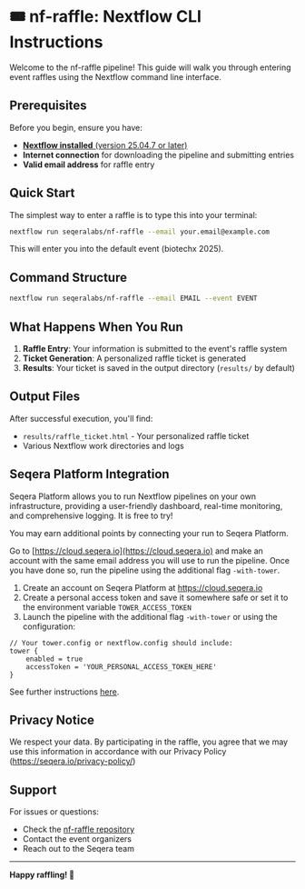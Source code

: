 # 🎟️ nf-raffle: Nextflow CLI Instructions

Welcome to the nf-raffle pipeline! This guide will walk you through entering event raffles using the Nextflow command line interface.

## Prerequisites

Before you begin, ensure you have:

- [**Nextflow installed** (version 25.04.7 or later)](https://www.nextflow.io/docs/latest/install.html#installation)
- **Internet connection** for downloading the pipeline and submitting entries
- **Valid email address** for raffle entry

## Quick Start

The simplest way to enter a raffle is to type this into your terminal:

```bash
nextflow run seqeralabs/nf-raffle --email your.email@example.com
```

This will enter you into the default event (biotechx 2025).

## Command Structure

```bash
nextflow run seqeralabs/nf-raffle --email EMAIL --event EVENT
```

## What Happens When You Run

1. **Raffle Entry**: Your information is submitted to the event's raffle system
2. **Ticket Generation**: A personalized raffle ticket is generated
3. **Results**: Your ticket is saved in the output directory (`results/` by default)

## Output Files

After successful execution, you'll find:

- `results/raffle_ticket.html` - Your personalized raffle ticket
- Various Nextflow work directories and logs

## Seqera Platform Integration

Seqera Platform allows you to run Nextflow pipelines on your own infrastructure, providing a user-friendly dashboard, real-time monitoring, and comprehensive logging. It is free to try!

You may earn additional points by connecting your run to Seqera Platform.

Go to [https://cloud.seqera.io](https://cloud.seqera.io) and make an account with the same email address you will use to run the pipeline. Once you have done so, run the pipeline using the additional flag `-with-tower`.

1. Create an account on Seqera Platform at <https://cloud.seqera.io>
2. Create a personal access token and save it somewhere safe or set it to the environment variable `TOWER_ACCESS_TOKEN`
3. Launch the pipeline with the additional flag `-with-tower` or using the configuration:

```nextflow
// Your tower.config or nextflow.config should include:
tower {
    enabled = true
    accessToken = 'YOUR_PERSONAL_ACCESS_TOKEN_HERE'
}
```

See further instructions [here](https://docs.seqera.io/platform-cloud/getting-started/deployment-options#nextflow--with-tower).

## Privacy Notice

We respect your data. By participating in the raffle, you agree that we may use ​this
information in accordance with our Privacy Policy (<https://seqera.io/privacy-policy/>)

## Support

For issues or questions:

- Check the [nf-raffle repository](https://github.com/seqeralabs/nf-raffle)
- Contact the event organizers
- Reach out to the Seqera team

---

**Happy raffling! 🎊**
